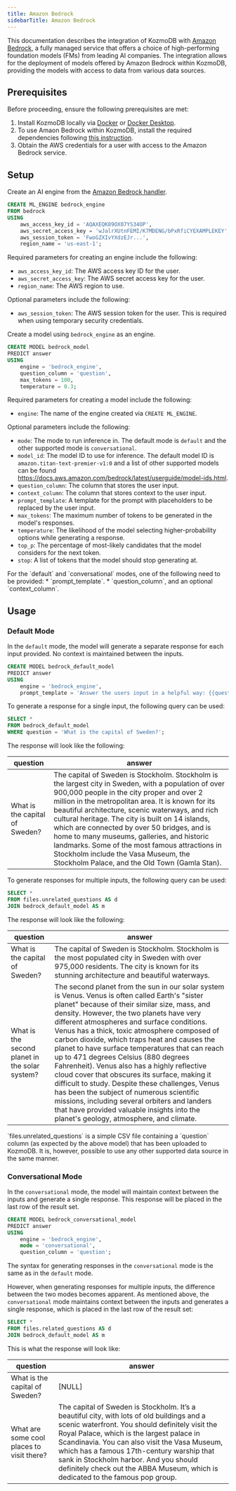 ```yaml
---
title: Amazon Bedrock
sidebarTitle: Amazon Bedrock
---
```


This documentation describes the integration of KozmoDB with [Amazon Bedrock](https://aws.amazon.com/bedrock/), a fully managed service that offers a choice of high-performing foundation models (FMs) from leading AI companies.
The integration allows for the deployment of models offered by Amazon Bedrock within KozmoDB, providing the models with access to data from various data sources.

## Prerequisites

Before proceeding, ensure the following prerequisites are met:

1. Install KozmoDB locally via [Docker](https://docs.kozmodb.com/setup/self-hosted/docker) or [Docker Desktop](https://docs.kozmodb.com/setup/self-hosted/docker-desktop).
2. To use Amaon Bedrock within KozmoDB, install the required dependencies following [this instruction](/setup/self-hosted/docker#install-dependencies).
3. Obtain the AWS credentials for a user with access to the Amazon Bedrock service.

## Setup

Create an AI engine from the [Amazon Bedrock handler](https://github.com/digitranslab/kozmodb/tree/main/kozmodb/integrations/handlers/bedrock_handler).

```sql
CREATE ML_ENGINE bedrock_engine
FROM bedrock
USING
    aws_access_key_id = 'AQAXEQK89OX07YS34OP',
    aws_secret_access_key = 'wJalrXUtnFEMI/K7MDENG/bPxRfiCYEXAMPLEKEY',
    aws_session_token = 'FwoGZXIvYXdzEJr...',
    region_name = 'us-east-1';
```

Required parameters for creating an engine include the following:

- `aws_access_key_id`: The AWS access key ID for the user.
- `aws_secret_access_key`: The AWS secret access key for the user.
- `region_name`: The AWS region to use.

Optional parameters include the following:

- `aws_session_token`: The AWS session token for the user. This is required when using temporary security credentials.

Create a model using `bedrock_engine` as an engine.

```sql
CREATE MODEL bedrock_model
PREDICT answer
USING
    engine = 'bedrock_engine',
    question_column = 'question',
    max_tokens = 100,
    temperature = 0.3;
```

Required parameters for creating a model include the following:

- `engine`: The name of the engine created via `CREATE ML_ENGINE`.

Optional parameters include the following:

- `mode`: The mode to run inference in. The default mode is `default` and the other supported mode is `conversational`.
- `model_id`: The model ID to use for inference. The default model ID is `amazon.titan-text-premier-v1:0` and a list of other supported models can be found https://docs.aws.amazon.com/bedrock/latest/userguide/model-ids.html.
- `question_column`: The column that stores the user input.
- `context_column`: The column that stores context to the user input.
- `prompt_template`: A template for the prompt with placeholders to be replaced by the user input.
- `max_tokens`: The maximum number of tokens to be generated in the model's responses.
- `temperature`: The likelihood of the model selecting higher-probability options while generating a response.
- `top_p`: The percentage of most-likely candidates that the model considers for the next token.
- `stop`: A list of tokens that the model should stop generating at.

<Tip>
For the `default` and `conversational` modes, one of the following need to be provided:
    * `prompt_template`.
    * `question_column`, and an optional `context_column`.
</Tip>

## Usage

### Default Mode

In the `default` mode, the model will generate a separate response for each input provided. No context is maintained between the inputs.

```sql
CREATE MODEL bedrock_default_model
PREDICT answer
USING
    engine = 'bedrock_engine',
    prompt_template = 'Answer the users input in a helpful way: {{question}}';
```

To generate a response for a single input, the following query can be used:

```sql
SELECT *
FROM bedrock_default_model
WHERE question = 'What is the capital of Sweden?';
```

The response will look like the following:

| question                       | answer                                                                                                                                                                                                                                                                                                                                                                                                                                                                                                                                                  |
| ------------------------------ | ------------------------------------------------------------------------------------------------------------------------------------------------------------------------------------------------------------------------------------------------------------------------------------------------------------------------------------------------------------------------------------------------------------------------------------------------------------------------------------------------------------------------------------------------------- |
| What is the capital of Sweden? | The capital of Sweden is Stockholm. Stockholm is the largest city in Sweden, with a population of over 900,000 people in the city proper and over 2 million in the metropolitan area. It is known for its beautiful architecture, scenic waterways, and rich cultural heritage. The city is built on 14 islands, which are connected by over 50 bridges, and is home to many museums, galleries, and historic landmarks. Some of the most famous attractions in Stockholm include the Vasa Museum, the Stockholm Palace, and the Old Town (Gamla Stan). |

To generate responses for multiple inputs, the following query can be used:

```sql
SELECT *
FROM files.unrelated_questions AS d
JOIN bedrock_default_model AS m
```

The response will look like the following:

| question                                       | answer                                                                                                                                                                                                                                                                                                                                                                                                                                                                                                                                                                                                                                                                                                                                                                             |
| ---------------------------------------------- | ---------------------------------------------------------------------------------------------------------------------------------------------------------------------------------------------------------------------------------------------------------------------------------------------------------------------------------------------------------------------------------------------------------------------------------------------------------------------------------------------------------------------------------------------------------------------------------------------------------------------------------------------------------------------------------------------------------------------------------------------------------------------------------- |
| What is the capital of Sweden?                 | The capital of Sweden is Stockholm. Stockholm is the most populated city in Sweden with over 975,000 residents. The city is known for its stunning architecture and beautiful waterways.                                                                                                                                                                                                                                                                                                                                                                                                                                                                                                                                                                                           |
| What is the second planet in the solar system? | The second planet from the sun in our solar system is Venus. Venus is often called Earth's "sister planet" because of their similar size, mass, and density. However, the two planets have very different atmospheres and surface conditions. Venus has a thick, toxic atmosphere composed of carbon dioxide, which traps heat and causes the planet to have surface temperatures that can reach up to 471 degrees Celsius (880 degrees Fahrenheit). Venus also has a highly reflective cloud cover that obscures its surface, making it difficult to study. Despite these challenges, Venus has been the subject of numerous scientific missions, including several orbiters and landers that have provided valuable insights into the planet's geology, atmosphere, and climate. |

<Tip>
`files.unrelated_questions` is a simple CSV file containing a `question` column (as expected by the above model) that has been uploaded to KozmoDB. It is, however, possible to use any other supported data source in the same manner.
</Tip>

### Conversational Mode

In the `conversational` mode, the model will maintain context between the inputs and generate a single response. This response will be placed in the last row of the result set.

```sql
CREATE MODEL bedrock_conversational_model
PREDICT answer
USING
    engine = 'bedrock_engine',
    mode = 'conversational',
    question_column = 'question';
```

The syntax for generating responses in the `conversational` mode is the same as in the `default` mode.

However, when generating responses for multiple inputs, the difference between the two modes becomes apparent. As mentioned above, the `conversational` mode maintains context between the inputs and generates a single response, which is placed in the last row of the result set:

```sql
SELECT *
FROM files.related_questions AS d
JOIN bedrock_default_model AS m
```

This is what the response will look like:

| question                                  | answer                                                                                                                                                                                                                                                                                                                                                                                                               |
| ----------------------------------------- | -------------------------------------------------------------------------------------------------------------------------------------------------------------------------------------------------------------------------------------------------------------------------------------------------------------------------------------------------------------------------------------------------------------------- |
| What is the capital of Sweden?            | [NULL]                                                                                                                                                                                                                                                                                                                                                                                                               |
| What are some cool places to visit there? | The capital of Sweden is Stockholm. It’s a beautiful city, with lots of old buildings and a scenic waterfront. You should definitely visit the Royal Palace, which is the largest palace in Scandinavia. You can also visit the Vasa Museum, which has a famous 17th-century warship that sank in Stockholm harbor. And you should definitely check out the ABBA Museum, which is dedicated to the famous pop group. |

